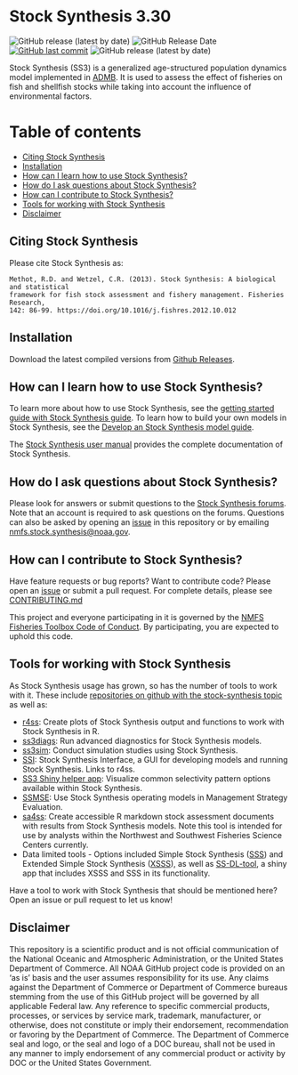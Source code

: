 # Stock Synthesis 3.30
![GitHub release (latest by date)](https://img.shields.io/github/v/release/nmfs-stock-synthesis/ss3-source-code)
![GitHub Release Date](https://img.shields.io/github/release-date/nmfs-stock-synthesis/ss3-source-code)
[![GitHub last commit](https://img.shields.io/github/last-commit/nmfs-stock-synthesis/ss3-source-code)](https://github.com/nmfs-stock-synthesis/ss3-source-code/commits/main)
![GitHub release (latest by date)](https://img.shields.io/github/downloads/nmfs-stock-synthesis/ss3-source-code/latest/total)

Stock Synthesis (SS3) is a generalized age-structured population dynamics model implemented in [ADMB](http://www.admb-project.org/). It is used to assess the effect of fisheries on fish and shellfish stocks while taking into account the influence of environmental factors.

# Table of contents
-   [Citing Stock Synthesis](#citing-stock-synthesis)
-   [Installation](#installation)
-   [How can I learn how to use Stock Synthesis?](#how-can-i-learn-how-to-use-stock-synthesis)
-   [How do I ask questions about Stock Synthesis?](#how-do-i-ask-questions-about-stock-synthesis)
-   [How can I contribute to Stock Synthesis?](#how-can-i-contribute-to-stock-synthesis)
-   [Tools for working with Stock Synthesis](#tools-for-working-with-stock-synthesis)
-   [Disclaimer](#disclaimer)


## Citing Stock Synthesis

Please cite Stock Synthesis as:

```
Methot, R.D. and Wetzel, C.R. (2013). Stock Synthesis: A biological and statistical
framework for fish stock assessment and fishery management. Fisheries Research, 
142: 86-99. https://doi.org/10.1016/j.fishres.2012.10.012
```

## Installation

Download the latest compiled versions from [Github Releases](https://github.com/nmfs-stock-synthesis/ss3-source-code/releases).

## How can I learn how to use Stock Synthesis?

To learn more about how to use Stock Synthesis, see the [getting started guide with Stock Synthesis guide](https://nmfs-stock-synthesis.github.io/ss3-doc/Getting_Started_SS3.html). To learn how to build your own models in Stock Synthesis, see the [Develop an Stock Synthesis model guide](https://nmfs-stock-synthesis.github.io/ss3-doc/ss3_model_tips.html).

The [Stock Synthesis user manual](https://nmfs-stock-synthesis.github.io/doc/SS330_User_Manual_release.html) provides the complete documentation of Stock Synthesis.

## How do I ask questions about Stock Synthesis?

Please look for answers or submit questions to the [Stock Synthesis forums](https://vlab.noaa.gov/web/stock-synthesis/public-forums). Note that an account is required to ask questions on the forums. Questions can also be asked by opening an [issue](https://github.com/nmfs-stock-synthesis/ss3-source-code/issues) in this repository or by emailing nmfs.stock.synthesis@noaa.gov.

## How can I contribute to Stock Synthesis?

Have feature requests or bug reports? Want to contribute code? Please open an [issue](https://github.com/nmfs-stock-synthesis/ss3-source-code/issues) or submit a pull request. For complete details, please see [CONTRIBUTING.md](CONTRIBUTING.md)

This project and everyone participating in it is governed by the [NMFS Fisheries Toolbox Code of Conduct](https://github.com/nmfs-fish-tools/Resources/blob/master/CODE_OF_CONDUCT.md). By participating, you are expected to uphold this code.

## Tools for working with Stock Synthesis

As Stock Synthesis usage has grown, so has the number of tools to work with it. These include [repositories on github with the stock-synthesis topic](https://github.com/topics/stock-synthesis) as well as:

- [r4ss](https://github.com/r4ss/r4ss): Create plots of Stock Synthesis output and functions to work with Stock Synthesis in R.
- [ss3diags](https://github.com/PIFSCstockassessments/ss3diags): Run advanced diagnostics for Stock Synthesis models.
- [ss3sim](https://github.com/ss3sim/ss3sim): Conduct simulation studies using Stock Synthesis.
- [SSI](https://vlab.noaa.gov/web/stock-synthesis/document-library/-/document_library/0LmuycloZeIt/view/5042951): Stock Synthesis Interface, a GUI for developing models and running Stock Synthesis. Links to r4ss.
- [SS3 Shiny helper app](https://connect.fisheries.noaa.gov/ss3-helper/): Visualize common selectivity pattern options available within Stock Synthesis.
- [SSMSE](https://github.com/nmfs-fish-tools/SSMSE): Use Stock Synthesis operating models in Management Strategy Evaluation.
- [sa4ss](https://github.com/nwfsc-assess/sa4ss): Create accessible R markdown stock assessment documents with results from Stock Synthesis models. Note this tool is intended for use by analysts within the Northwest and Southwest Fisheries Science Centers currently.
- Data limited tools - Options included Simple Stock Synthesis ([SSS](https://github.com/shcaba/SSS)) and Extended Simple Stock Synthesis ([XSSS](https://github.com/chantelwetzel-noaa/XSSS)), as well as [SS-DL-tool](https://github.com/shcaba/SS-DL-tool), a shiny app that includes XSSS and SSS in its functionality.

Have a tool to work with Stock Synthesis that should be mentioned here? Open an issue or pull request to let us know!

## Disclaimer

This repository is a scientific product and is not official communication of the National Oceanic and
Atmospheric Administration, or the United States Department of Commerce. All NOAA GitHub project
code is provided on an ‘as is’ basis and the user assumes responsibility for its use. Any claims against the
Department of Commerce or Department of Commerce bureaus stemming from the use of this GitHub
project will be governed by all applicable Federal law. Any reference to specific commercial products,
processes, or services by service mark, trademark, manufacturer, or otherwise, does not constitute or
imply their endorsement, recommendation or favoring by the Department of Commerce. The Department
of Commerce seal and logo, or the seal and logo of a DOC bureau, shall not be used in any manner to
imply endorsement of any commercial product or activity by DOC or the United States Government.
